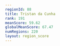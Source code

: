 ```yaml
---
regionId: 88
title: Tristan da Cunha
rank: 191
meanScore: 59.62
globalMeanScore: 67.47
numRegions: 220
layout: region_score
---
```

